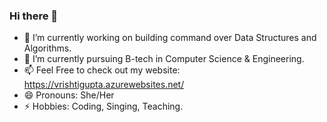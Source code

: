 ### Hi there 👋


<!-- **VrishtiGupta11/VrishtiGupta11** is a ✨ _special_ ✨ repository because its `README.md` (this file) appears on your GitHub profile.

Here are some ideas to get you started:
 -->
- 🔭 I’m currently working on building command over Data Structures and Algorithms.
- 🌱 I’m currently pursuing B-tech in Computer Science & Engineering.
- 📫 Feel Free to check out my website: https://vrishtigupta.azurewebsites.net/
- 😄 Pronouns: She/Her
- ⚡ Hobbies: Coding, Singing, Teaching.

<!-- - 👯 I’m looking to collaborate on ...
- 🤔 I’m looking for help with ...
- 💬 Ask me about ... -->
